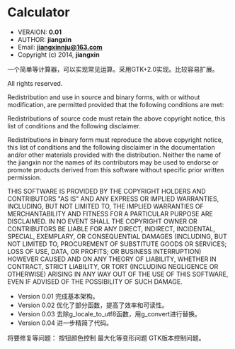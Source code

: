 # Calculator #
    
* VERAION:    **0.01**
* AUTHOR:    **jiangxin**
* Email:    **jiangxinnju@163.com**
* Copyright (c) 2014, **jiangxin**

一个简单等计算器，可以实现常见运算。采用GTK+2.0实现。比较容易扩展。

All rights reserved.

Redistribution and use in source and binary forms, with or without modification, are permitted provided that the following conditions are met:

Redistributions of source code must retain the above copyright notice, this list of conditions and the following disclaimer.

Redistributions in binary form must reproduce the above copyright notice, this list of conditions and the following disclaimer in the documentation and/or other materials provided with the distribution.
Neither the name of the jiangxin nor the names of its contributors may be used to endorse or promote products derived from this software without specific prior written permission.

THIS SOFTWARE IS PROVIDED BY THE COPYRIGHT HOLDERS AND CONTRIBUTORS "AS IS" AND ANY EXPRESS OR IMPLIED WARRANTIES, INCLUDING, BUT NOT LIMITED TO, THE IMPLIED WARRANTIES OF MERCHANTABILITY AND FITNESS FOR A PARTICULAR PURPOSE ARE DISCLAIMED. IN NO EVENT SHALL THE COPYRIGHT OWNER OR CONTRIBUTORS BE LIABLE FOR ANY DIRECT, INDIRECT, INCIDENTAL, SPECIAL, EXEMPLARY, OR CONSEQUENTIAL DAMAGES (INCLUDING, BUT NOT LIMITED TO, PROCUREMENT OF SUBSTITUTE GOODS OR SERVICES; LOSS OF USE, DATA, OR PROFITS; OR BUSINESS INTERRUPTION) HOWEVER CAUSED AND ON ANY THEORY OF LIABILITY, WHETHER IN CONTRACT, STRICT LIABILITY, OR TORT (INCLUDING NEGLIGENCE OR OTHERWISE) ARISING IN ANY WAY OUT OF THE USE OF THIS SOFTWARE, EVEN IF ADVISED OF THE POSSIBILITY OF SUCH DAMAGE.



* Version 0.01 完成基本架构。
* Version 0.02 优化了部分函数，提高了效率和可读性。
* Version 0.03 去除g_locale_to_utf8函数，用g_convert进行替换。
* Version 0.04 进一步精简了代码。

将要修复等问题：
按钮颜色控制
最大化等变形问题
GTK版本控制问题。